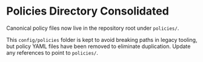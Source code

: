 # Policies Directory Consolidated

Canonical policy files now live in the repository root under `policies/`.

This `config/policies` folder is kept to avoid breaking paths in legacy tooling, but policy YAML files have been removed to eliminate duplication. Update any references to point to `policies/`.

